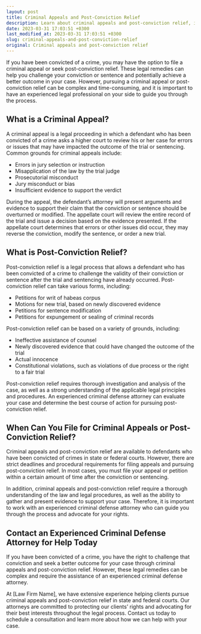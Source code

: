```yaml
---
layout: post
title: Criminal Appeals and Post-Conviction Relief
description: Learn about criminal appeals and post-conviction relief, including what they are, how they work, and when they may be available to defendants convicted of crimes. Contact our experienced criminal defense attorneys for help with your criminal appeal or post-conviction relief case today.
date: 2023-03-31 17:03:51 +0300
last_modified_at: 2023-03-31 17:03:51 +0300
slug: criminal-appeals-and-post-conviction-relief
original: Criminal appeals and post-conviction relief
---
```


If you have been convicted of a crime, you may have the option to file a criminal appeal or seek post-conviction relief. These legal remedies can help you challenge your conviction or sentence and potentially achieve a better outcome in your case. However, pursuing a criminal appeal or post-conviction relief can be complex and time-consuming, and it is important to have an experienced legal professional on your side to guide you through the process.

## What is a Criminal Appeal?

A criminal appeal is a legal proceeding in which a defendant who has been convicted of a crime asks a higher court to review his or her case for errors or issues that may have impacted the outcome of the trial or sentencing. Common grounds for criminal appeals include:

- Errors in jury selection or instruction
- Misapplication of the law by the trial judge
- Prosecutorial misconduct
- Jury misconduct or bias
- Insufficient evidence to support the verdict

During the appeal, the defendant’s attorney will present arguments and evidence to support their claim that the conviction or sentence should be overturned or modified. The appellate court will review the entire record of the trial and issue a decision based on the evidence presented. If the appellate court determines that errors or other issues did occur, they may reverse the conviction, modify the sentence, or order a new trial.

## What is Post-Conviction Relief?

Post-conviction relief is a legal process that allows a defendant who has been convicted of a crime to challenge the validity of their conviction or sentence after the trial and sentencing have already occurred. Post-conviction relief can take various forms, including:

- Petitions for writ of habeas corpus
- Motions for new trial, based on newly discovered evidence
- Petitions for sentence modification
- Petitions for expungement or sealing of criminal records

Post-conviction relief can be based on a variety of grounds, including:

- Ineffective assistance of counsel
- Newly discovered evidence that could have changed the outcome of the trial
- Actual innocence
- Constitutional violations, such as violations of due process or the right to a fair trial

Post-conviction relief requires thorough investigation and analysis of the case, as well as a strong understanding of the applicable legal principles and procedures. An experienced criminal defense attorney can evaluate your case and determine the best course of action for pursuing post-conviction relief.

## When Can You File for Criminal Appeals or Post-Conviction Relief?

Criminal appeals and post-conviction relief are available to defendants who have been convicted of crimes in state or federal courts. However, there are strict deadlines and procedural requirements for filing appeals and pursuing post-conviction relief. In most cases, you must file your appeal or petition within a certain amount of time after the conviction or sentencing.

In addition, criminal appeals and post-conviction relief require a thorough understanding of the law and legal procedures, as well as the ability to gather and present evidence to support your case. Therefore, it is important to work with an experienced criminal defense attorney who can guide you through the process and advocate for your rights.

## Contact an Experienced Criminal Defense Attorney for Help Today

If you have been convicted of a crime, you have the right to challenge that conviction and seek a better outcome for your case through criminal appeals and post-conviction relief. However, these legal remedies can be complex and require the assistance of an experienced criminal defense attorney.

At [Law Firm Name], we have extensive experience helping clients pursue criminal appeals and post-conviction relief in state and federal courts. Our attorneys are committed to protecting our clients’ rights and advocating for their best interests throughout the legal process. Contact us today to schedule a consultation and learn more about how we can help with your case.